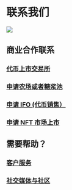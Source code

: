 # 联系我们

![](https://gblobscdn.gitbook.com/assets%2F-MHREX7DHcljbY5IkjgJ%2F-MbFSP32KpyXLujbE6FD%2F-MbFSeM1msL3sG41Po8d%2Fdocs%20masthead%20\(20\).png?alt=media\&token=52d4fcf6-08d2-42df-abb4-03ab91044430)

## 商业合作联系

### [代币上市交易所](broken-reference)

### [申请农场或者糖浆池](broken-reference)

### [申请 IFO (代币销售）](broken-reference)

### [申请 NFT 市场上市](broken-reference)

## 需要帮助？

### [客户服务](../../contact-us/customer-support.md)

### [社交媒体与社区](../../contact-us/telegram.md)
